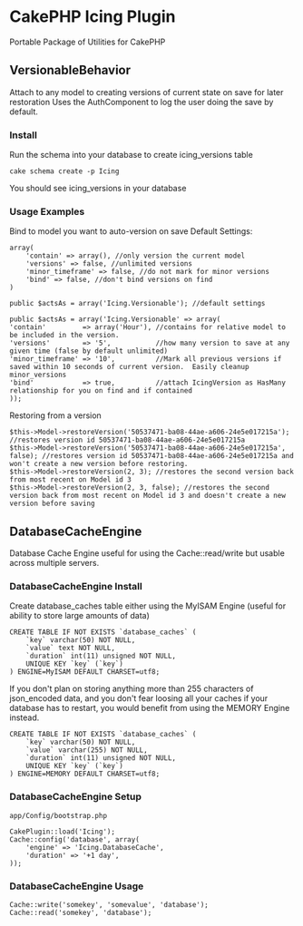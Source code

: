 # CakePHP Icing Plugin

Portable Package of Utilities for CakePHP

## VersionableBehavior

Attach to any model to creating versions of current state on save for later restoration
Uses the AuthComponent to log the user doing the save by default.

### Install
Run the schema into your database to create icing_versions table

	cake schema create -p Icing

You should see icing_versions in your database

### Usage Examples
Bind to model you want to auto-version on save
Default Settings:

	array(
		'contain' => array(), //only version the current model
		'versions' => false, //unlimited versions
		'minor_timeframe' => false, //do not mark for minor versions
		'bind' => false, //don't bind versions on find
	)

	public $actsAs = array('Icing.Versionable'); //default settings

	public $actsAs = array('Icing.Versionable' => array(
  	'contain'         => array('Hour'), //contains for relative model to be included in the version.
  	'versions'        => '5',           //how many version to save at any given time (false by default unlimited)
  	'minor_timeframe' => '10',          //Mark all previous versions if saved within 10 seconds of current version.  Easily cleanup minor_versions
  	'bind'            => true,          //attach IcingVersion as HasMany relationship for you on find and if contained
  	));

Restoring from a version

	$this->Model->restoreVersion('50537471-ba08-44ae-a606-24e5e017215a'); //restores version id 50537471-ba08-44ae-a606-24e5e017215a
 	$this->Model->restoreVersion('50537471-ba08-44ae-a606-24e5e017215a', false); //restores version id 50537471-ba08-44ae-a606-24e5e017215a and won't create a new version before restoring.
 	$this->Model->restoreVersion(2, 3); //restores the second version back from most recent on Model id 3
 	$this->Model->restoreVersion(2, 3, false); //restores the second version back from most recent on Model id 3 and doesn't create a new version before saving


## DatabaseCacheEngine

Database Cache Engine useful for using the Cache::read/write but usable across multiple servers.

### DatabaseCacheEngine Install

Create database_caches table either using the MyISAM Engine (useful for ability to store large amounts of data)

	CREATE TABLE IF NOT EXISTS `database_caches` (
		`key` varchar(50) NOT NULL,
		`value` text NOT NULL,
		`duration` int(11) unsigned NOT NULL,
		UNIQUE KEY `key` (`key`)
	) ENGINE=MyISAM DEFAULT CHARSET=utf8;
	
If you don't plan on storing anything more than 255 characters of json_encoded data, and you don't fear loosing all your caches if your database has to restart, you would benefit from using the MEMORY Engine instead.

	CREATE TABLE IF NOT EXISTS `database_caches` (
		`key` varchar(50) NOT NULL,
		`value` varchar(255) NOT NULL,
		`duration` int(11) unsigned NOT NULL,
		UNIQUE KEY `key` (`key`)
	) ENGINE=MEMORY DEFAULT CHARSET=utf8;
	
###  DatabaseCacheEngine Setup

`app/Config/bootstrap.php`

	CakePlugin::load('Icing');
	Cache::config('database', array(
		'engine' => 'Icing.DatabaseCache',
		'duration' => '+1 day',
	));
	
### DatabaseCacheEngine Usage

	Cache::write('somekey', 'somevalue', 'database');
	Cache::read('somekey', 'database');
